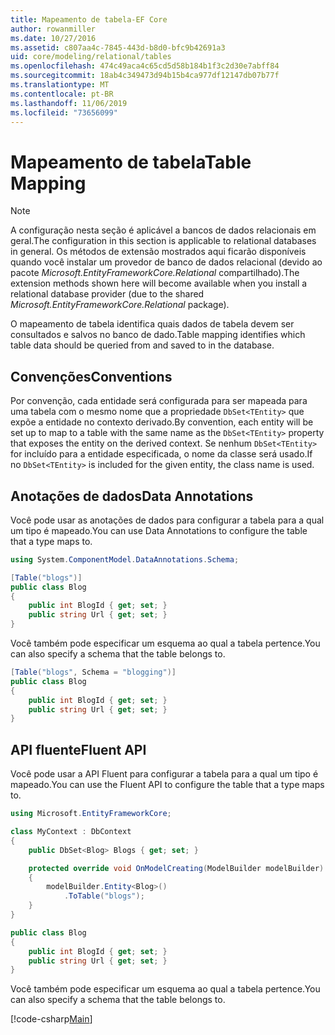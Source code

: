 ```yaml
---
title: Mapeamento de tabela-EF Core
author: rowanmiller
ms.date: 10/27/2016
ms.assetid: c807aa4c-7845-443d-b8d0-bfc9b42691a3
uid: core/modeling/relational/tables
ms.openlocfilehash: 474c49aca4c65cd5d58b184b1f3c2d30e7abff84
ms.sourcegitcommit: 18ab4c349473d94b15b4ca977df12147db07b77f
ms.translationtype: MT
ms.contentlocale: pt-BR
ms.lasthandoff: 11/06/2019
ms.locfileid: "73656099"
---
```

# <a name="table-mapping"></a><span data-ttu-id="2aa71-102">Mapeamento de tabela</span><span class="sxs-lookup"><span data-stu-id="2aa71-102">Table Mapping</span></span>

> [!NOTE]  
> <span data-ttu-id="2aa71-103">A configuração nesta seção é aplicável a bancos de dados relacionais em geral.</span><span class="sxs-lookup"><span data-stu-id="2aa71-103">The configuration in this section is applicable to relational databases in general.</span></span> <span data-ttu-id="2aa71-104">Os métodos de extensão mostrados aqui ficarão disponíveis quando você instalar um provedor de banco de dados relacional (devido ao pacote *Microsoft.EntityFrameworkCore.Relational* compartilhado).</span><span class="sxs-lookup"><span data-stu-id="2aa71-104">The extension methods shown here will become available when you install a relational database provider (due to the shared *Microsoft.EntityFrameworkCore.Relational* package).</span></span>

<span data-ttu-id="2aa71-105">O mapeamento de tabela identifica quais dados de tabela devem ser consultados e salvos no banco de dado.</span><span class="sxs-lookup"><span data-stu-id="2aa71-105">Table mapping identifies which table data should be queried from and saved to in the database.</span></span>

## <a name="conventions"></a><span data-ttu-id="2aa71-106">Convenções</span><span class="sxs-lookup"><span data-stu-id="2aa71-106">Conventions</span></span>

<span data-ttu-id="2aa71-107">Por convenção, cada entidade será configurada para ser mapeada para uma tabela com o mesmo nome que a propriedade `DbSet<TEntity>` que expõe a entidade no contexto derivado.</span><span class="sxs-lookup"><span data-stu-id="2aa71-107">By convention, each entity will be set up to map to a table with the same name as the `DbSet<TEntity>` property that exposes the entity on the derived context.</span></span> <span data-ttu-id="2aa71-108">Se nenhum `DbSet<TEntity>` for incluído para a entidade especificada, o nome da classe será usado.</span><span class="sxs-lookup"><span data-stu-id="2aa71-108">If no `DbSet<TEntity>` is included for the given entity, the class name is used.</span></span>

## <a name="data-annotations"></a><span data-ttu-id="2aa71-109">Anotações de dados</span><span class="sxs-lookup"><span data-stu-id="2aa71-109">Data Annotations</span></span>

<span data-ttu-id="2aa71-110">Você pode usar as anotações de dados para configurar a tabela para a qual um tipo é mapeado.</span><span class="sxs-lookup"><span data-stu-id="2aa71-110">You can use Data Annotations to configure the table that a type maps to.</span></span>

``` csharp
using System.ComponentModel.DataAnnotations.Schema;

[Table("blogs")]
public class Blog
{
    public int BlogId { get; set; }
    public string Url { get; set; }
}
```

<span data-ttu-id="2aa71-111">Você também pode especificar um esquema ao qual a tabela pertence.</span><span class="sxs-lookup"><span data-stu-id="2aa71-111">You can also specify a schema that the table belongs to.</span></span>

``` csharp
[Table("blogs", Schema = "blogging")]
public class Blog
{
    public int BlogId { get; set; }
    public string Url { get; set; }
}
```

## <a name="fluent-api"></a><span data-ttu-id="2aa71-112">API fluente</span><span class="sxs-lookup"><span data-stu-id="2aa71-112">Fluent API</span></span>

<span data-ttu-id="2aa71-113">Você pode usar a API Fluent para configurar a tabela para a qual um tipo é mapeado.</span><span class="sxs-lookup"><span data-stu-id="2aa71-113">You can use the Fluent API to configure the table that a type maps to.</span></span>

``` csharp
using Microsoft.EntityFrameworkCore;

class MyContext : DbContext
{
    public DbSet<Blog> Blogs { get; set; }

    protected override void OnModelCreating(ModelBuilder modelBuilder)
    {
        modelBuilder.Entity<Blog>()
            .ToTable("blogs");
    }
}

public class Blog
{
    public int BlogId { get; set; }
    public string Url { get; set; }
}
```

<span data-ttu-id="2aa71-114">Você também pode especificar um esquema ao qual a tabela pertence.</span><span class="sxs-lookup"><span data-stu-id="2aa71-114">You can also specify a schema that the table belongs to.</span></span>

[!code-csharp[Main](../../../../samples/core/Modeling/FluentAPI/Relational/TableAndSchema.cs?name=Table&highlight=2)]
